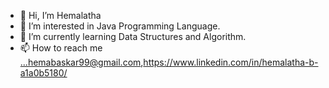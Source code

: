 - 👋 Hi, I’m Hemalatha
- 👀 I’m interested in Java Programming Language.
- 🌱 I’m currently learning Data Structures and Algorithm.
- 📫 How to reach me ...hemabaskar99@gmail.com,https://www.linkedin.com/in/hemalatha-b-a1a0b5180/

<!---
hemabaskar/hemabaskar is a ✨ special ✨ repository because its `README.md` (this file) appears on your GitHub profile.
You can click the Preview link to take a look at your changes.
--->
